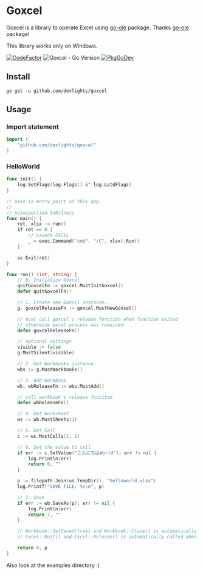 # Goxcel

Goxcel is a library to operate Excel using [go-ole](https://github.com/go-ole/go-ole) package. Thanks [go-ole](https://github.com/go-ole/go-ole) package! 

This library works only on Windows.

[![CodeFactor](https://www.codefactor.io/repository/github/devlights/goxcel/badge)](https://www.codefactor.io/repository/github/devlights/goxcel)
![Goxcel - Go Version](https://img.shields.io/badge/go-1.16-blue.svg)
[![PkgGoDev](https://pkg.go.dev/badge/github.com/devlights/goxcel)](https://pkg.go.dev/github.com/devlights/goxcel)

## Install

```shell script
go get -u github.com/devlights/goxcel
```

## Usage

### Import statement

```go
import (
    "github.com/devlights/goxcel"
)
```

### HelloWorld

```go
func init() {
	log.SetFlags(log.Flags() &^ log.LstdFlags)
}

// main is entry point of this app.
//
// noinspection GoNilness
func main() {
	ret, xlsx := run()
	if ret == 0 {
		// Launch EXCEL
		_ = exec.Command("cmd", "/C", xlsx).Run()
	}

	os.Exit(ret)
}

func run() (int, string) {
	// 0. Initialize Goxcel
	quitGoxcelFn := goxcel.MustInitGoxcel()
	defer quitGoxcelFn()

	// 1. Create new Goxcel instance.
	g, goxcelReleaseFn := goxcel.MustNewGoxcel()

	// must call goxcel's release function when function exited
	// otherwise excel process was remained.
	defer goxcelReleaseFn()

	// optional settings
	visible := false
	g.MustSilent(visible)

	// 2. Get Workbooks instance.
	wbs := g.MustWorkbooks()

	// 3. Add Workbook
	wb, wbReleaseFn := wbs.MustAdd()

	// call workbook's release funciton
	defer wbReleaseFn()

	// 4. Get Worksheet
	ws := wb.MustSheets(1)

	// 5. Get Cell
	c := ws.MustCells(1, 1)

	// 6. Set the value to cell
	if err := c.SetValue("こんにちはWorld"); err != nil {
		log.Println(err)
		return 6, ""
	}

	p := filepath.Join(os.TempDir(), "helloworld.xlsx")
	log.Printf("SAVE FILE: %s\n", p)

	// 7. Save
	if err := wb.SaveAs(p); err != nil {
		log.Println(err)
		return 7, ""
	}

	// Workbook::SetSaved(true) and Workbook::Close() is automatically called when `defer wbReleaseFn()`.
	// Excel::Quit() and Excel::Release() is automatically called when `defer goxcelReleaseFn()`.

	return 0, p
}
```

Also look at the examples directory :)

